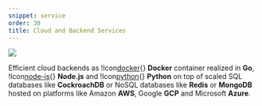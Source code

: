 ```yaml
---
snippet: service
order: 30
title: Cloud and Backend Services
---
```


![](cloud-and-backend.png)

Efficient cloud backends as !Icon[docker](){} **Docker** container realized in **Go**, !Icon[node-js](){} **Node.js** and !Icon[python](){} **Python** on top of scaled SQL databases like **CockroachDB** or NoSQL databases like **Redis** or **MongoDB** hosted on platforms like Amazon **AWS**, Google **GCP** and Microsoft **Azure**.


